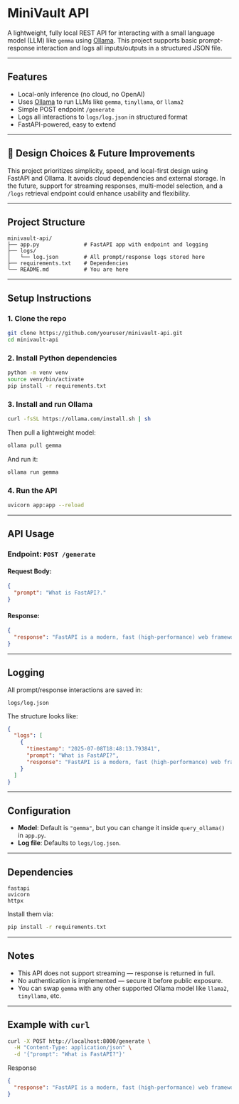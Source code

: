 # MiniVault API

A lightweight, fully local REST API for interacting with a small language model (LLM) like `gemma` using [Ollama](https://ollama.com). This project supports basic prompt-response interaction and logs all inputs/outputs in a structured JSON file.

---

## Features

- Local-only inference (no cloud, no OpenAI)
- Uses [Ollama](https://ollama.com) to run LLMs like `gemma`, `tinyllama`, or `llama2`
- Simple POST endpoint `/generate`
- Logs all interactions to `logs/log.json` in structured format
- FastAPI-powered, easy to extend

---

## 🧠 Design Choices & Future Improvements

This project prioritizes simplicity, speed, and local-first design using FastAPI and Ollama. It avoids cloud dependencies and external storage. In the future, support for streaming responses, multi-model selection, and a `/logs` retrieval endpoint could enhance usability and flexibility.

---

## Project Structure

```
minivault-api/
├── app.py              # FastAPI app with endpoint and logging
├── logs/
│   └── log.json        # All prompt/response logs stored here
├── requirements.txt    # Dependencies
└── README.md           # You are here
```

---

## Setup Instructions

### 1. Clone the repo

```bash
git clone https://github.com/youruser/minivault-api.git
cd minivault-api
```

### 2. Install Python dependencies

```bash
python -m venv venv
source venv/bin/activate
pip install -r requirements.txt
```

### 3. Install and run Ollama

```bash
curl -fsSL https://ollama.com/install.sh | sh
```

Then pull a lightweight model:

```bash
ollama pull gemma
```

And run it:

```bash
ollama run gemma
```

### 4. Run the API

```bash
uvicorn app:app --reload
```

---

## API Usage

### Endpoint: `POST /generate`

#### Request Body:

```json
{
  "prompt": "What is FastAPI?."
}
```

#### Response:

```json
{
  "response": "FastAPI is a modern, fast (high-performance) web framework for building APIs with Python 3.7+ based on standard Python type hints."
}
```

---

## Logging

All prompt/response interactions are saved in:

```
logs/log.json
```

The structure looks like:

```json
{
  "logs": [
    {
      "timestamp": "2025-07-08T18:48:13.793841",
      "prompt": "What is FastAPI?",
      "response": "FastAPI is a modern, fast (high-performance) web framework for building APIs with Python 3.7+ based on standard Python type hints."
    }
  ]
}
```

---

## Configuration

- **Model**: Default is `"gemma"`, but you can change it inside `query_ollama()` in `app.py`.
- **Log file**: Defaults to `logs/log.json`.

---

## Dependencies

```
fastapi
uvicorn
httpx
```

Install them via:

```bash
pip install -r requirements.txt
```

---

## Notes

- This API does not support streaming — response is returned in full.
- No authentication is implemented — secure it before public exposure.
- You can swap `gemma` with any other supported Ollama model like `llama2`, `tinyllama`, etc.

---

## Example with `curl`

```bash
curl -X POST http://localhost:8000/generate \
  -H "Content-Type: application/json" \
  -d '{"prompt": "What is FastAPI?"}'
```

Response

```json
{
  "response": "FastAPI is a modern, fast (high-performance) web framework for building APIs with Python 3.7+ based on standard Python type hints."
}
```
